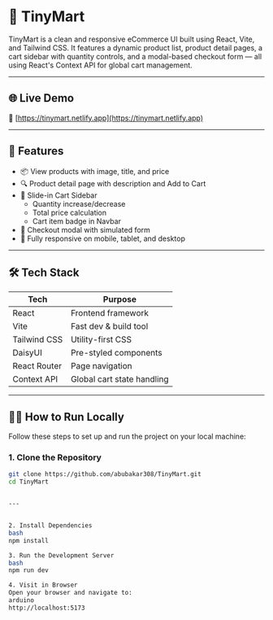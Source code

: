 # 🛒 TinyMart

TinyMart is a clean and responsive eCommerce UI built using React, Vite, and Tailwind CSS. It features a dynamic product list, product detail pages, a cart sidebar with quantity controls, and a modal-based checkout form — all using React's Context API for global cart management.

---

## 🌐 Live Demo

🔗 [https://tinymart.netlify.app](https://tinymart.netlify.app)

---

## 🧠 Features

- 📦 View products with image, title, and price
- 🔍 Product detail page with description and Add to Cart
- 🛒 Slide-in Cart Sidebar
  - Quantity increase/decrease
  - Total price calculation
  - Cart item badge in Navbar
- 🧾 Checkout modal with simulated form
- 📱 Fully responsive on mobile, tablet, and desktop

---

## 🛠️ Tech Stack

| Tech        | Purpose                    |
|-------------|----------------------------|
| React       | Frontend framework         |
| Vite        | Fast dev & build tool      |
| Tailwind CSS| Utility-first CSS          |
| DaisyUI     | Pre-styled components      |
| React Router| Page navigation            |
| Context API | Global cart state handling |

---

## 🧑‍💻 How to Run Locally

Follow these steps to set up and run the project on your local machine:

### 1. Clone the Repository

```bash
git clone https://github.com/abubakar308/TinyMart.git
cd TinyMart


---


2. Install Dependencies
bash
npm install

3. Run the Development Server
bash
npm run dev

4. Visit in Browser
Open your browser and navigate to:
arduino
http://localhost:5173
